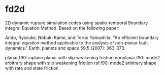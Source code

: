 # fd2d
2D dynamic rupture simulation codes using spatio-temporal Boundary Integral Equation Method.
Based on the following paper:

Ando, Ryosuke, Nobuki Kame, and Teruo Yamashita. "An efficient boundary integral equation method applicable to the analysis of non-planar fault dynamics." Earth, planets and space 59.5 (2007): 363-373.

planar.f90: inplane planar with slip weakening friction
nonplanar.f90: mode2 arbitrary shape with slip weakening friction
rsf.f90: mode2 arbitrary shape with rate and state friction
